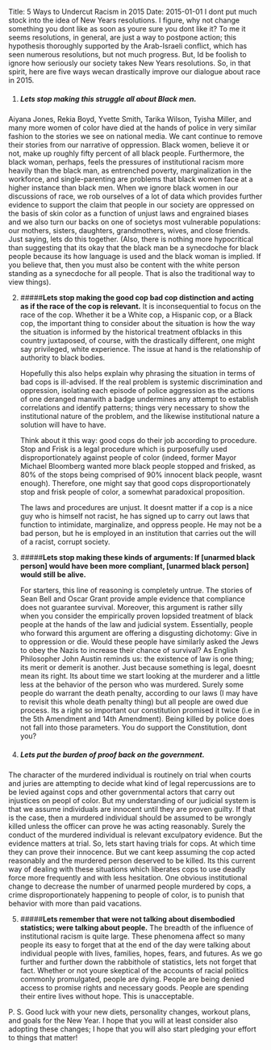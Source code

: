 Title: 5 Ways to Undercut Racism in 2015 
Date: 2015-01-01
I dont put much stock into the idea of New Years resolutions. I figure, why not change something you dont like as soon as youre sure you dont like it? To me it seems resolutions, in general, are just a way to postpone action; this hypothesis thoroughly supported by the Arab-Israeli conflict, which has seen numerous resolutions, but not much progress. But, Id be foolish to ignore how seriously our society takes New Years resolutions. So, in that spirit, here are five ways wecan drastically improve our dialogue about race in 2015.

1. ##### **Lets stop making this struggle all about Black men.**
Aiyana Jones, Rekia Boyd, Yvette Smith, Tarika Wilson, Tyisha Miller, and many more women of color have died at the hands of police in very similar fashion to the stories we see on national media. We cant continue to remove their stories from our narrative of oppression. Black women, believe it or not, make up roughly fifty percent of all black people. Furthermore, the black woman, perhaps, feels the pressures of institutional racism more heavily than the black man, as entrenched poverty, marginalization in the workforce, and single-parenting are problems that black women face at a higher instance than black men. When we ignore black women in our discussions of race, we rob ourselves of a lot of data which provides further evidence to support the claim that people in our society are oppressed on the basis of skin color as a function of unjust laws and engrained biases and we also turn our backs on one of societys most vulnerable populations: our mothers, sisters, daughters, grandmothers, wives, and close friends. Just saying, lets do this together. (Also, there is nothing more hypocritical than suggesting that its okay that the black man be a synecdoche for black people because its how language is used and the black woman is implied. If you believe that, then you must also be content with the white person standing as a synecdoche for all people. That is also the traditional way to view things).

2. #####**Lets stop making the good cop bad cop distinction and acting as if the race of the cop is relevant.**
It is inconsequential to focus on the race of the cop. Whether it be a White cop, a Hispanic cop, or a   Black cop, the important thing to consider about the situation is how the way the situation is informed by the historical treatment ofblacks in this country juxtaposed, of course, with the drastically different, one might say privileged, white experience. The issue at hand is the relationship of authority to black bodies.

    Hopefully this also helps explain why phrasing the situation in terms of bad cops is ill-advised. If the real problem is systemic discrimination and oppression, isolating each episode of police aggression as the actions of one deranged manwith a badge undermines any attempt to establish correlations and identify patterns; things very necessary to show the institutional nature of the problem, and the likewise institutional nature a solution will have to have.

    Think about it this way: good cops do their job according to procedure. Stop and Frisk is a legal procedure which is purposefully used disproportionately against people of color (indeed, former Mayor Michael Bloomberg wanted more black people stopped and frisked, as 80% of the stops being comprised of 90% innocent black people, wasnt enough). Therefore, one might say that good cops disproportionately stop and frisk people of color, a somewhat paradoxical proposition.
    
    The laws and procedures are unjust. It doesnt matter if a cop is a nice guy who is himself not racist, he has signed up to carry out laws that function to intimidate, marginalize, and oppress people. He may not be a bad person, but he is employed in an institution that carries out the will of a racist, corrupt society.

3. #####**Lets stop making these kinds of arguments: If [unarmed black person] would have been more compliant, [unarmed black person] would still be alive.**

    For starters, this line of reasoning is completely untrue. The stories of Sean Bell and Oscar Grant provide ample evidence that compliance does not guarantee survival. Moreover, this argument is rather silly when you consider the empirically proven lopsided treatment of black people at the hands of the law and judicial system. Essentially, people who forward this argument are offering a disgusting dichotomy: Give in to oppression or die. Would these people have similarly asked the Jews to obey the Nazis to increase their chance of survival? As English Philosopher John Austin reminds us: the existence of law is one thing; its merit or demerit is another. Just because something is legal, doesnt mean its right. Its about time we start looking at the murderer and a little less at the behavior of the person who was murdered. Surely some people do warrant the death penalty, according to our laws (I may have to revisit this whole death penalty thing) but all people are owed due process. Its a right so important our constitution promised it twice (i.e in the 5th Amendment and 14th Amendment). Being killed by police does not fall into those parameters. You do support the Constitution, dont you?

4. ##### **Lets put the burden of proof back on the government.**
The character of the murdered individual is routinely on trial when courts and juries are attempting to decide what kind of legal repercussions are to be levied against cops and other governmental actors that carry out injustices on peopl of color. But my understanding of our judicial system is that we assume individuals are innocent until they are proven guilty. If that is the case, then a murdered individual should be assumed to be wrongly killed unless the officer can prove he was acting reasonably. Surely the conduct of the murdered individual is relevant exculpatory evidence. But the evidence matters at trial. So, lets start having trials for cops. At which time they can prove their innocence. But we cant keep assuming the cop acted reasonably and the murdered person deserved to be killed. Its this current way of dealing with these situations which liberates cops to use deadly force more frequently and with less hesitation. One obvious institutional change to decrease the number of unarmed people murdered by cops, a crime disproportionately happening to people of color, is to punish that behavior with more than paid vacations.

5. #####**Lets remember that were not talking about disembodied statistics; were talking about people.**
The breadth of the influence of institutional racism is quite large. These phenomena affect so many people its easy to forget that at the end of the day were talking about individual people with lives, families, hopes, fears, and futures. As we go further and further down the rabbithole of statistics, lets not forget that fact. Whether or not youre skeptical of the accounts of racial politics commonly promulgated, people are dying. People are being denied access to promise
rights and necessary goods. People are spending their entire lives without hope. This is unacceptable.


P. S. Good luck with your new diets, personality changes, workout plans, and goals for the New Year. I hope that you will at least consider also adopting these changes; I hope that you will also start pledging your effort to things that matter!

